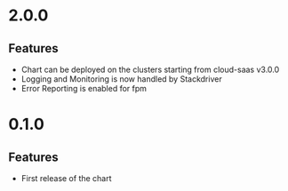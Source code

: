 # 2.0.0
## Features
 - Chart can be deployed on the clusters starting from cloud-saas v3.0.0
 - Logging and Monitoring is now handled by Stackdriver
 - Error Reporting is enabled for fpm

# 0.1.0
## Features
 - First release of the chart
